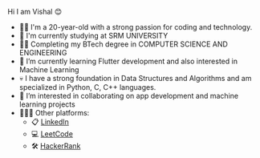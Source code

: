 Hi I am Vishal  😊 

- 👨‍🎓 I'm a 20-year-old with a strong passion for coding and technology.
- 🏢 I'm currently studying at SRM UNIVERSITY 
- 👨‍💻 Completing my BTech degree in COMPUTER SCIENCE AND ENGINEERING
- 🌱 I’m currently learning Flutter development and also interested in Machine Learning
- 💀 I have a strong foundation in Data Structures and Algorithms and am specialized in Python, C, C++ languages.
- 👯 I’m interested in collaborating on app development and machine learning projects
- 🙋🏼‍♂️ Other platforms: 
  - 📋 [LinkedIn](https://www.linkedin.com/in/vishal-ghosh-264564221/)
  - 💻 [LeetCode](https://leetcode.com/avatarvishal1551/)
  - 🛠️ [HackerRank](https://www.hackerrank.com/avatarvishal1551)

        
       

<!--
**VishalxVG/VishalxVG** is a ✨ _special_ ✨ repository because its `README.md` (this file) appears on your GitHub profile.

Here are some ideas to get you started:

- 🔭 I’m currently working on ...
- 🌱 I’m currently learning ...
- 👯 I’m looking to collaborate on ...
- 🤔 I’m looking for help with ...
- 💬 Ask me about ...
- 📫 How to reach me: ...
- 😄 Pronouns: ...
- ⚡ Fun fact: ...
-->
